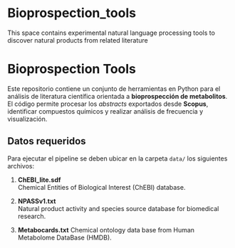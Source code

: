 # Bioprospection_tools
This space contains experimental natural language processing tools to discover natural products from related literature

# Bioprospection Tools

Este repositorio contiene un conjunto de herramientas en Python para el análisis de literatura científica orientada a **bioprospección de metabolitos**.  
El código permite procesar los *abstracts* exportados desde **Scopus**, identificar compuestos químicos y realizar análisis de frecuencia y visualización.

## Datos requeridos

Para ejecutar el pipeline se deben ubicar en la carpeta `data/` los siguientes archivos:

1. **ChEBI_lite.sdf**  
   Chemical Entities of Biological Interest (ChEBI) database.

2. **NPASSv1.txt**  
   Natural product activity and species source database for biomedical research.  

3. **Metabocards.txt**
  Chemical ontology data base from Human Metabolome DataBase (HMDB).
